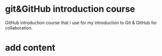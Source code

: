 # git&GitHub introduction course
GitHub introduction course that i use for my introduction to Git & GitHub for collaboration.

# add content
